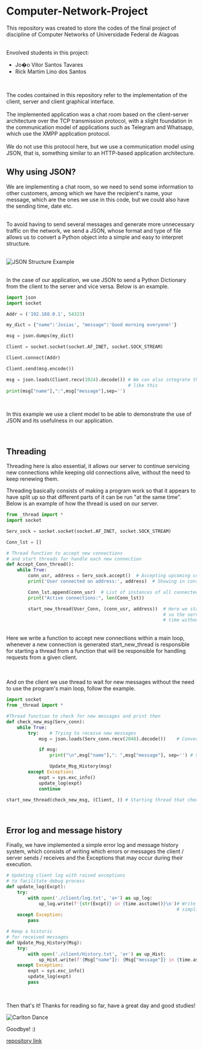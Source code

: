 # Computer-Network-Project

This repository was created to store 
the codes of the final project of 
discipline of Computer Networks of 
Universidade Federal de Alagoas

<br>
Envolved students in this project:

- Jo�o Vitor Santos Tavares
- Rick Martim Lino dos Santos
<br>

The codes contained in this repository refer to the implementation of the client, server 
and client graphical interface.<br><br> 
The implemented application was a chat room 
based on the client-server architecture over the TCP transmission protocol, 
with a slight foundation in the communication 
model of applications such as Telegram and Whatsapp, 
which use the XMPP application protocol.<br><br> 
We do not use this protocol here, 
but we use a communication model using JSON, that is, 
something similar to an HTTP-based application architecture.

## Why using JSON?

We are implementing a chat room, so we need to send some information to other customers, 
among which we have the recipient's name, 
your message, which are the ones we use in this code, 
but we could also have the sending time, date etc.

<br>
To avoid having to send several messages and generate more unnecessary 
traffic on the network, 
we send a JSON, 
whose format and type of file allows us to convert a 
Python object into a simple and easy to interpret structure.
<br><br>

![JSON Structure Example](https://d2tlksottdg9m1.cloudfront.net/uploads/2019/02/JSONSample.jpg)

<br>
In the case of our application, we use JSON to send a Python Dictionary from the client to the server and vice versa. Below is an example.

<br>

```python
import json
import socket

Addr = ('192.168.0.1', 54323)

my_dict = {"name":'Josias', "message":'Good morning everyone!'}

msg = json.dumps(my_dict)

Client = socket.socket(socket.AF_INET, socket.SOCK_STREAM)

Client.connect(Addr)

Client.send(msg.encode())

msg = json.loads(Client.recv(1024).decode()) # We can also integrate the functions
                                             # like this
print(msg["name"],":",msg["message"],sep='')
```

<br>

In this example we use a client model to be able to demonstrate 
the use of JSON and its usefulness in our application.

<br>

## Threading

Threading here is also essential, it allows our server to 
continue servicing new connections while keeping old connections alive, 
without the need to keep renewing them.
<br>

Threading basically consists of making a program work so that it appears 
to have split up so that different parts 
of it can be run "at the same time". 
Below is an example of how the thread is used on our server.

```python
from _thread import *
import socket

Serv_sock = socket.socket(socket.AF_INET, socket.SOCK_STREAM)

Conn_lst = []

# Thread function to accept new connections
# and start threads for handle each new connection
def Accept_Conn_thread():
    while True:
        conn_usr, address = Serv_sock.accept()  # Accepting upcoming connections and saving socket instance and address
        print('User connected on address:', address)  # Showing in console the address of user

        Conn_lst.append(conn_usr)  # List of instances of all connected clients to SendFAll function iterate
        print("Active connections:", len(Conn_lst))

        start_new_thread(User_Conn, (conn_usr, address))  # Here we start a new thread for every new client connected
                                                          # so the server can handle multiple connections at same
                                                          # time without pausing or stoping to answer one by one
```

<br>
Here we write a function to accept new connections within a main loop, 
whenever a new connection is generated 
start_new_thread is responsible for starting 
a thread from a function that will be 
responsible for handling requests from a given client.


<br><br>
And on the client we use thread to wait for new messages without the need to use the program's main loop, follow the example.

```python
import socket
from _thread import *

#Thread function to check for new messages and print then
def check_new_msg(Serv_conn):
    while True:
        try:    # Trying to receive new messages
            msg = json.loads(Serv_conn.recv(2048).decode())    # Converting from JSON to python dict

            if msg:
                print("\n",msg["name"],": ",msg["message"], sep='') # Showing the message received

                Update_Msg_History(msg)
        except Exception:
            expt = sys.exc_info()
            update_log(expt)
            continue

start_new_thread(check_new_msg, (Client, )) # Starting thread that checks for new messages
```
<Br>

## Error log and message history

Finally, we have implemented a simple error log and message history system, 
which consists of writing 
which errors or messages the client / server sends / receives
 and the Exceptions that may occur during their execution.

```python
# Updating client log with raised exceptions
# to facilitate debug process
def update_log(Excpt):
    try:
        with open('./client/log.txt', 'a+') as up_log:
            up_log.write(f'{str(Excpt)} in {time.asctime()}\n')# Write raised exception in log for
                                                               # simplify debugging
    except Exception:
        pass

# Keep a historic
# for received messages
def Update_Msg_History(Msg):
    try:
        with open('./client/History.txt', 'a+') as up_Hist:
            up_Hist.write(f'{Msg["name"]}: {Msg["message"]} in {time.asctime()}\n')
    except Exception:
        expt = sys.exc_info()
        update_log(expt)
        pass
```

<br>

Then that's it! 
Thanks for reading so far, have a great day and good studies!

![Carlton Dance](https://media.giphy.com/media/pa37AAGzKXoek/giphy.gif)

Goodbye! :)

[repository link](https://github.com/JT4v4res/Computer-Network-Project)